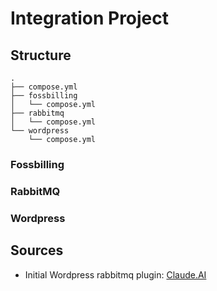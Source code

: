 # Integration Project

## Structure

```tree
.
├── compose.yml
├── fossbilling
│   └── compose.yml
├── rabbitmq
│   └── compose.yml
└── wordpress
    └── compose.yml
```

### Fossbilling

### RabbitMQ

### Wordpress

## Sources

- Initial Wordpress rabbitmq plugin: [Claude.AI](https://claude.ai)
